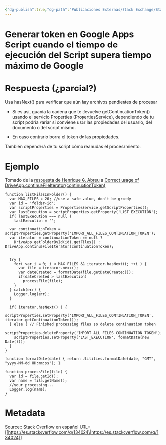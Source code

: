 ```yaml
---
{"dg-publish":true,"dg-path":"Publicaciones Externas/Stack Exchange/Stack Overflow en español/es.stackoverflow.com-134024.md","permalink":"/publicaciones-externas/stack-exchange/stack-overflow-en-espanol/es-stackoverflow-com-134024/","title":"Generar token en Google Apps Script cuando el tiempo de ejecución del Script supera tiempo máximo de Google","hide":true,"noteIcon":"default","created":"2024-04-03T12:49:10.505-06:00","updated":"2024-04-05T16:43:52.721-06:00"}
---
```


# Generar token en Google Apps Script cuando el tiempo de ejecución del Script supera tiempo máximo de Google

# Respuesta (¿parcial?)

Usa hasNext() para verificar que aún hay archivos pendientes de procesar

- Si es así, guarda la cadena que te devuelve getContinuationToken() usando el servicio Properties (PropertiesService), dependiendo de tu script podría variar si conviene usar las propiedades del usuario, del documento o del script mismo.

- En caso contrario borra el token de las propiedades.

También dependerá de tu script cómo reanudas el procesamiento.

# Ejemplo

Tomado de la [respuesta de Henrique G. Abreu](https://stackoverflow.com/a/23243756/1595451) a [Correct usage of DriveApp.continueFileIterator(continuationToken)
](https://stackoverflow.com/q/22365681/1595451)

    function listFilesInFolder() {
      var MAX_FILES = 20; //use a safe value, don't be greedy
      var id = 'folder-id';
      var scriptProperties = PropertiesService.getScriptProperties();
      var lastExecution = scriptProperties.getProperty('LAST_EXECUTION');
      if( lastExecution === null )
        lastExecution = '';
    
      var continuationToken = scriptProperties.getProperty('IMPORT_ALL_FILES_CONTINUATION_TOKEN');
      var iterator = continuationToken == null ?
        DriveApp.getFolderById(id).getFiles() : DriveApp.continueFileIterator(continuationToken);
    
    
      try { 
        for( var i = 0; i < MAX_FILES && iterator.hasNext(); ++i ) {
          var file = iterator.next();
          var dateCreated = formatDate(file.getDateCreated());
          if(dateCreated > lastExecution)
            processFile(file);
        }
      } catch(err) {
        Logger.log(err);
      }
    
      if( iterator.hasNext() ) {
        scriptProperties.setProperty('IMPORT_ALL_FILES_CONTINUATION_TOKEN', iterator.getContinuationToken());
      } else { // Finished processing files so delete continuation token
        scriptProperties.deleteProperty('IMPORT_ALL_FILES_CONTINUATION_TOKEN');
        scriptProperties.setProperty('LAST_EXECUTION', formatDate(new Date()));
      }
    }
    
    function formatDate(date) { return Utilities.formatDate(date, "GMT", "yyyy-MM-dd HH:mm:ss"); }
    
    function processFile(file) {
      var id = file.getId();
      var name = file.getName();
      //your processing...
      Logger.log(name);
    }

# Metadata
Source:: Stack Overflow en español
URL:: [[https://es.stackoverflow.com/q/134024\|https://es.stackoverflow.com/q/134024]]

